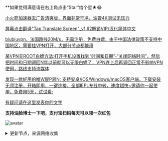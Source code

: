 **如果觉得满意请在右上角点击“Star”给个星★😂

[小火箭加速器去广告清爽版，界面非常干净，油管4K测试无压力](https://pan.lanzoup.com/idmiG0fe1ied)

[屏幕点击翻译"Tap Translate Screen"_v1.62解锁VIP/汉化简体中文](https://pan.lanzoup.com/i8O5E0f5dr4f)

[biubiuvpn，法国路线20M/s，无需注册，免费白嫖，由于中国法律政策不支持中国地区，需要挂VPN打开，大部分节点都能用](https://biubiuvpn.app/#/share)

[某VPN无ROOT白嫖方法:打开手机设置找到“时间和日期”-“关闭网络时间”，然后把时间和日期调回N年以前就可以无限白嫖了，VPN连上后再调回正常不影响VPN使用，路线支持流媒体](http://hulijiasu.com/)

[发现一款好用的唯W屁P恩N: 支持安卓/iOS/Windows/macOS客户端。下载安装无须注册，开箱即用，一键连接。全部IEPL专线中转，速度超快~邀请你一起使用，免费用5天，试试看: ](https://flm11.com/s/acn66/ptijdns)

[有疑问请在这里发表你的文字](https://github.com/YoulianBoshi/lantern-vpn/discussions/103)


**支持油脸博士一下吧，支付宝扫码每天可以领一次红包**

![avatar](https://telegra.ph/file/2ff5d5da7a06f8fffc663.png)



<details><summary>更新节点，来源网络收集</summary>
<p>

#### 点击一下即可全部复制

    
